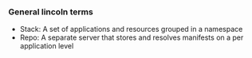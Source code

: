 ### General lincoln terms

- Stack: A set of applications and resources grouped in a namespace
- Repo: A separate server that stores and resolves manifests on a per
  application level
